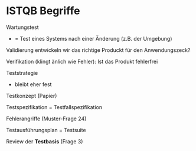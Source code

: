 ISTQB Begriffe
==============

Wartungstest
- = Test eines Systems nach einer Änderung (z.B. der Umgebung)

Validierung
	entwickeln wir das richtige Produckt für den Anwendungszeck?

Verifikation
(klingt änlich wie Fehler): Ist das Produkt fehlerfrei

Teststrategie
- bleibt eher fest

Testkonzept (Papier)

Testspezifikation = Testfallspezifikation

Fehlerangriffe (Muster-Frage 24)

Testausführungsplan = Testsuite

Review der **Testbasis** (Frage 3)